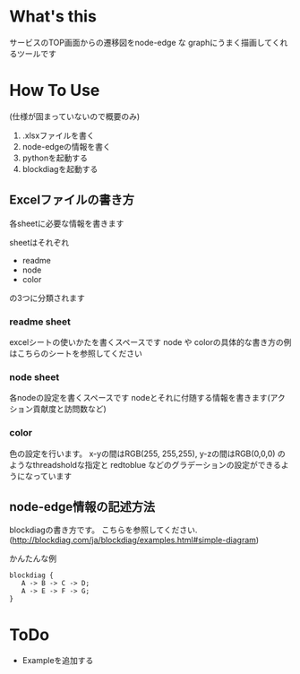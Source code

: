 # What's this

サービスのTOP画面からの遷移図をnode-edge な graphにうまく描画してくれるツールです

# How To Use

(仕様が固まっていないので概要のみ)

1. .xlsxファイルを書く
2. node-edgeの情報を書く
2. pythonを起動する
3. blockdiagを起動する

## Excelファイルの書き方

各sheetに必要な情報を書きます

sheetはそれぞれ

* readme
* node
* color

の3つに分類されます

### readme sheet

excelシートの使いかたを書くスペースです
node や colorの具体的な書き方の例はこちらのシートを参照してください

### node sheet

各nodeの設定を書くスペースです
nodeとそれに付随する情報を書きます(アクション貢献度と訪問数など)

### color

色の設定を行います。
x-yの間はRGB(255, 255,255),
y-zの間はRGB(0,0,0)
のようなthreadsholdな指定と
redtoblue
などのグラデーションの設定ができるようになっています

## node-edge情報の記述方法

blockdiagの書き方です。
こちらを参照してください.(http://blockdiag.com/ja/blockdiag/examples.html#simple-diagram)

かんたんな例
```
blockdiag {
   A -> B -> C -> D;
   A -> E -> F -> G;
}
```

# ToDo

* Exampleを追加する
